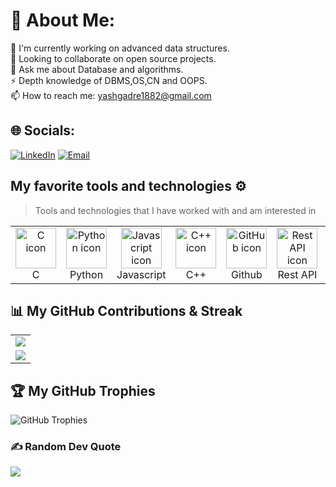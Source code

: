 # 💫 About Me:
🔭 I'm currently working on advanced data structures.  
🌱 Looking to collaborate on open source projects.   
💬 Ask me about Database and algorithms.  
⚡ Depth knowledge of DBMS,OS,CN and OOPS.  
📫 How to reach me: [yashgadre1882@gmail.com](mailto:yashgadre1882@gmail.com)

## 🌐 Socials:
[![LinkedIn](https://img.shields.io/badge/LinkedIn-%230077B5.svg?logo=linkedin&logoColor=white)](https://www.linkedin.com/in/yashgadre/)
[![Email](https://img.shields.io/badge/Email-D14836?style=flat&logo=gmail&logoColor=white)](mailto:yashgadre1882@gmail.com)

## My favorite tools and technologies ⚙️

> Tools and technologies that I have worked with and am interested in

<table>
  <tr>
    <td align="center" width="96">
        <img src="https://techstack-generator.vercel.app/c-icon.svg" alt="C icon" width="65" height="65" />
      <br>C
    </td>
    <td align="center" width="96">
      <a href="#python-tech">
        <img src="https://techstack-generator.vercel.app/python-icon.svg" alt="Python icon" width="65" height="65" />
      </a>
      <br>Python
    </td>
    <td align="center" width="96">
        <img src="https://techstack-generator.vercel.app/js-icon.svg" alt="Javascript icon" width="65" height="65" />
      <br>Javascript
    </td>
    <td align="center" width="96">
        <img src="https://techstack-generator.vercel.app/cpp-icon.svg" alt="C++ icon" width="65" height="65" />
      <br>C++
    </td>
    <td align="center" width="96">
        <img src="https://techstack-generator.vercel.app/github-icon.svg" alt="GitHub icon" width="65" height="65" />
      <br>Github
    </td>
    <td align="center" width="96">
        <img src="https://techstack-generator.vercel.app/restapi-icon.svg" alt="Rest API icon" width="65" height="65" />
      <br>Rest API
    </td>
    <td align="center" width="96">
        <img src="https://skillicons.dev/icons?i=git" alt="Git icon" width="48" height="48" />
      <br>Git
    </td>
    <td align="center" width="96">
        <img src="https://skillicons.dev/icons?i=gitlab" alt="GitLab icon" width="48" height="48" />
      <br>GitLab
    </td>
    <td align="center" width="96">
        <img src="https://skillicons.dev/icons?i=html" alt="HTML icon" width="48" height="48" />
      <br>HTML
    </td>
    <td align="center" width="96">
        <img src="https://skillicons.dev/icons?i=css" alt="CSS icon" width="48" height="48" />
      <br>CSS
    </td>
    <td align="center" width="96">
        <img src="https://skillicons.dev/icons?i=bootstrap" alt="Bootstrap icon" width="48" height="48" />
      <br>Bootstrap
    </td>
    <td align="center" width="96">
        <img src="https://skillicons.dev/icons?i=react" alt="ReactJS icon" width="48" height="48" />
      <br>ReactJS
    </td>
  </tr>
</table>



## 📊 My GitHub Contributions & Streak
<table>
  <tr>
    <td>
      <img src="https://github-readme-streak-stats.herokuapp.com/?user=Yash1882" />
    </td>
  </tr>
  <tr>
    <td>
      <img src="https://activity-graph.herokuapp.com/graph?username=Yash1882&theme=react-dark" />
    </td>
  </tr>
</table>

## 🏆 My GitHub Trophies
![GitHub Trophies](https://github-profile-trophy.vercel.app/?username=Yash1882&column=3&theme=algolia)

### ✍️ Random Dev Quote
![](https://quotes-github-readme.vercel.app/api?type=horizontal&theme=radical)

